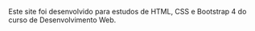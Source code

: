 Este site foi desenvolvido para estudos de HTML, CSS e Bootstrap 4 do curso de Desenvolvimento Web.
